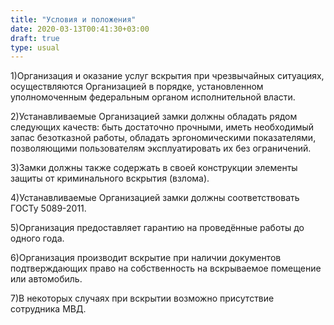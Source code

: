 ```yaml
---
title: "Условия и положения"
date: 2020-03-13T00:41:30+03:00
draft: true
type: usual
---
```

1)Организация и оказание услуг вскрытия при чрезвычайных ситуациях, осуществляются
Организацией в порядке, установленном уполномоченным 
федеральным органом исполнительной власти.
 
2)Устанавливаемые Организацией замки должны обладать рядом следующих качеств: быть достаточно 
прочными, иметь необходимый запас безотказной работы, обладать эргономическими показателями, 
позволяющими пользователям эксплуатировать их без ограничений.  

3)Замки должны также содержать в своей конструкции элементы защиты от криминального вскрытия (взлома).

4)Устанавливаемые Организацией замки должны соответствовать ГОСТу 5089-2011.

5)Организация предоставляет гарантию на проведённые работы до одного года.

6)Организация производит вскрытие при наличии документов подтверждающих право на собственность на вскрываемое помещение или автомобиль.

7)В некоторых случаях при вскрытии возможно присутствие сотрудника МВД. 
